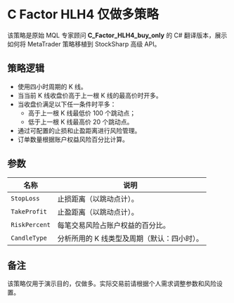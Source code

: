 # C Factor HLH4 仅做多策略

该策略是原始 MQL 专家顾问 **C_Factor_HLH4_buy_only** 的 C# 翻译版本，展示如何将 MetaTrader 策略移植到 StockSharp 高级 API。

## 策略逻辑

- 使用四小时周期的 K 线。
- 当当前 K 线收盘价高于上一根 K 线的最高价时开多。
- 当收盘价满足以下任一条件时平多：
  - 高于上一根 K 线最低价 100 个跳动点；
  - 低于上一根 K 线最高价 20 个跳动点。
- 通过可配置的止损和止盈距离进行风险管理。
- 订单数量根据账户权益风险百分比计算。

## 参数

| 名称 | 说明 |
| ---- | ---- |
| `StopLoss` | 止损距离（以跳动点计）。 |
| `TakeProfit` | 止盈距离（以跳动点计）。 |
| `RiskPercent` | 每笔交易风险占账户权益的百分比。 |
| `CandleType` | 分析所用的 K 线类型及周期（默认：四小时）。 |

## 备注

该策略仅用于演示目的，仅做多。实际交易前请根据个人需求调整参数和风险设置。

